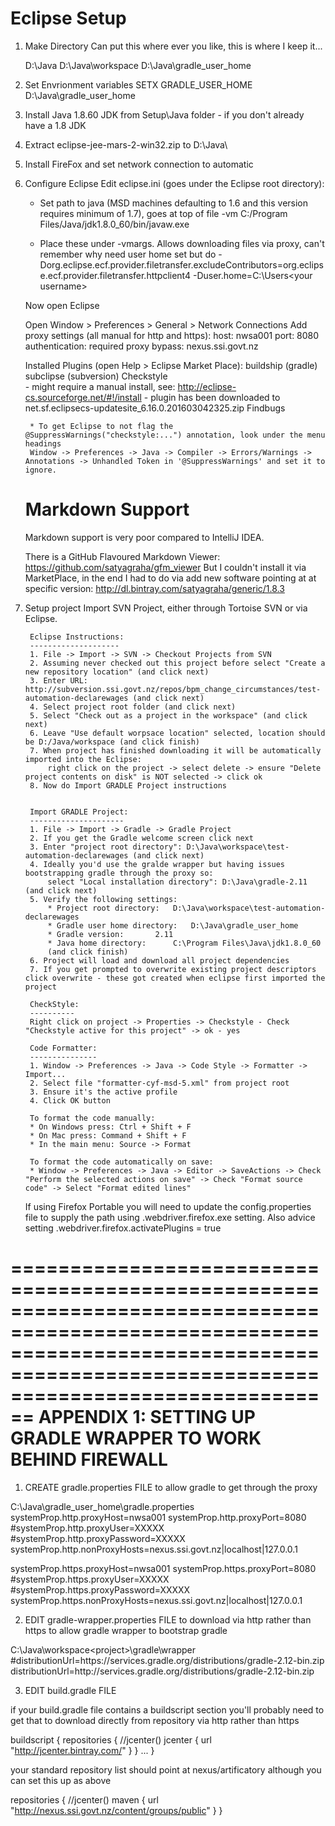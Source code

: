 # Eclipse Setup

1. Make Directory
	Can put this where ever you like, this is where I keep it...

	D:\Java
	D:\Java\workspace
	D:\Java\gradle_user_home
	
2. Set Envrionment variables
	SETX GRADLE_USER_HOME D:\Java\gradle_user_home

3. Install Java 1.8.60 JDK from Setup\Java folder - if you don't already have a 1.8 JDK

4. Extract eclipse-jee-mars-2-win32.zip to D:\Java\

5. Install FireFox and set network connection to automatic

6. Configure Eclipse
	Edit eclipse.ini (goes under the Eclipse root directory):
	* Set path to java (MSD machines defaulting to 1.6 and this version requires minimum of 1.7), goes at top of file
	-vm
	C:/Program Files/Java/jdk1.8.0_60/bin/javaw.exe
                                
	* Place these under -vmargs. Allows downloading files via proxy, can't remember why need user home set but do
	-Dorg.eclipse.ecf.provider.filetransfer.excludeContributors=org.eclipse.ecf.provider.filetransfer.httpclient4
	-Duser.home=C:\Users\<your username>

	Now open Eclipse

	Open Window > Preferences > General > Network Connections
	Add proxy settings (all manual for http and https): 
		host: nwsa001
		port: 8080
		authentication: required
		proxy bypass: nexus.ssi.govt.nz

	Installed Plugins (open Help > Eclipse Market Place):
		buildship (gradle)
		subclipse (subversion)
		Checkstyle  
			- might require a manual install, see: http://eclipse-cs.sourceforge.net/#!/install
			- plugin has been downloaded to net.sf.eclipsecs-updatesite_6.16.0.201603042325.zip
		Findbugs		

		* To get Eclipse to not flag the @SuppressWarnings("checkstyle:...") annotation, look under the menu headings
		Window -> Preferences -> Java -> Compiler -> Errors/Warnings -> Annotations -> Unhandled Token in '@SuppressWarnings' and set it to ignore.



	Markdown Support
	================
	Markdown support is very poor compared to IntelliJ IDEA.
	
	There is a GitHub Flavoured Markdown Viewer: https://github.com/satyagraha/gfm_viewer
	But I couldn't install it via MarketPlace, in the end I had to do via add new software pointing at at specific version: http://dl.bintray.com/satyagraha/generic/1.8.3 

8. Setup project
	Import SVN Project, either through Tortoise SVN or via Eclipse.

		Eclipse Instructions:
		--------------------
		1. File -> Import -> SVN -> Checkout Projects from SVN
		2. Assuming never checked out this project before select "Create a new repository location" (and click next)
		3. Enter URL: http://subversion.ssi.govt.nz/repos/bpm_change_circumstances/test-automation-declarewages (and click next)
		4. Select project root folder (and click next)
		5. Select "Check out as a project in the workspace" (and click next)
		6. Leave "Use default worpsace location" selected, location should be D:/Java/workspace (and click finish)
		7. When project has finished downloading it will be automatically imported into the Eclipse:
			right click on the project -> select delete -> ensure "Delete project contents on disk" is NOT selected -> click ok
		8. Now do Import GRADLE Project instructions


		Import GRADLE Project:
		---------------------
		1. File -> Import -> Gradle -> Gradle Project
		2. If you get the Gradle welcome screen click next
		3. Enter "project root directory": D:\Java\workspace\test-automation-declarewages (and click next)
		4. Ideally you'd use the gralde wrapper but having issues bootstrapping gradle through the proxy so:
			select "Local installation directory": D:\Java\gradle-2.11 (and click next)
		5. Verify the following settings:
			* Project root directory: 	D:\Java\workspace\test-automation-declarewages
			* Gradle user home directory: 	D:\Java\gradle_user_home
			* Gradle version: 		2.11
			* Java home directory:		C:\Program Files\Java\jdk1.8.0_60
			(and click finish)
		6. Project will load and download all project dependencies
		7. If you get prompted to overwrite existing project descriptors click overwrite - these got created when eclipse first imported the project

		CheckStyle:
		----------
		Right click on project -> Properties -> Checkstyle - Check "Checkstyle active for this project" -> ok - yes
		
		Code Formatter:
		---------------
		1. Window -> Preferences -> Java -> Code Style -> Formatter -> Import... 
		2. Select file "formatter-cyf-msd-5.xml" from project root
		3. Ensure it's the active profile
		4. Click OK button
		
		To format the code manually:
		* On Windows press: Ctrl + Shift + F
		* On Mac press: Command + Shift + F
		* In the main menu: Source -> Format
		
		To format the code automatically on save:
		* Window -> Preferences -> Java -> Editor -> SaveActions -> Check "Perform the selected actions on save" -> Check "Format source code" -> Select "Format edited lines"

	If using Firefox Portable you will need to update the config.properties file to supply the path using <username>.webdriver.firefox.exe setting.
	Also advice setting <username>.webdriver.firefox.activatePlugins = true


	
	
	
======================================================================================================================================================================================
== APPENDIX 1: SETTING UP GRADLE WRAPPER TO WORK BEHIND FIREWALL
======================================================================================================================================================================================

1. CREATE gradle.properties FILE to allow gradle to get through the proxy

C:\Java\gradle_user_home\gradle.properties
systemProp.http.proxyHost=nwsa001
systemProp.http.proxyPort=8080
#systemProp.http.proxyUser=XXXXX
#systemProp.http.proxyPassword=XXXXX
systemProp.http.nonProxyHosts=nexus.ssi.govt.nz|localhost|127.0.0.1

systemProp.https.proxyHost=nwsa001
systemProp.https.proxyPort=8080
#systemProp.https.proxyUser=XXXXX
#systemProp.https.proxyPassword=XXXXX
systemProp.https.nonProxyHosts=nexus.ssi.govt.nz|localhost|127.0.0.1

2. EDIT gradle-wrapper.properties FILE to download via http rather than https to allow gradle wrapper to bootstrap gradle

C:\Java\workspace\<project>\gradle\wrapper
#distributionUrl=https\://services.gradle.org/distributions/gradle-2.12-bin.zip
distributionUrl=http\://services.gradle.org/distributions/gradle-2.12-bin.zip


3. EDIT build.gradle FILE 

if your build.gradle file contains a buildscript section you'll probably need to get that to download directly from repository via http rather than https

buildscript {
  repositories {
        //jcenter()
        jcenter {
		    url "http://jcenter.bintray.com/"
		}
   }
   ...
}

your standard repository list should point at nexus/artificatory although you can set this up as above

repositories {
    //jcenter()
    maven {
		url "http://nexus.ssi.govt.nz/content/groups/public"
	}
}